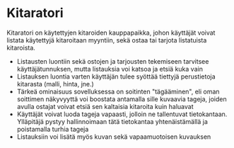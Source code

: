 # Kitaratori

Kitaratori on käytettyjen kitaroiden kauppapaikka, johon käyttäjät voivat listata käytettyjä kitaroitaan myyntiin, sekä ostaa tai tarjota listatuista kitaroista. 

* Listausten luontiin sekä ostojen ja tarjousten tekemiseen tarvitsee käyttäjätunnuksen, mutta listauksia voi katsoa ja etsiä kuka vain
* Listauksen luontia varten käyttäjän tulee syöttää tiettyjä perustietoja kitarasta (malli, hinta, jne.)
* Tärkeä ominaisuus sovelluksessa on soitinten "tägääminen", eli oman soittimen näkyvyyttä voi boostata antamalla sille kuvaavia tageja, joiden avulla ostajat voivat etsiä sen kaltaisia kitaroita kuin haluavat
* Käyttäjät voivat luoda tageja vapaasti, jolloin ne tallentuvat tietokantaan. Ylläpitäjä pystyy hallinnoimaan tätä tietokantaa yhtenäistämällä ja poistamalla turhia tageja
* Listauksiin voi lisätä myös kuvan sekä vapaamuotoisen kuvauksen